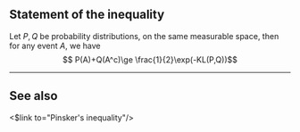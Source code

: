 ## Statement of the inequality

Let $P,Q$ be probability distributions, on the same measurable space, then for any event $A$, we have
$$ P(A)+Q(A^c)\ge \frac{1}{2}\exp(-KL(P,Q))$$

---

## See also

<$link to="Pinsker's inequality"/>